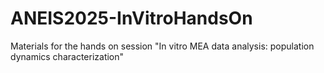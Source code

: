 # ANEIS2025-InVitroHandsOn
Materials for the hands on session "In vitro MEA data analysis: population dynamics characterization"
